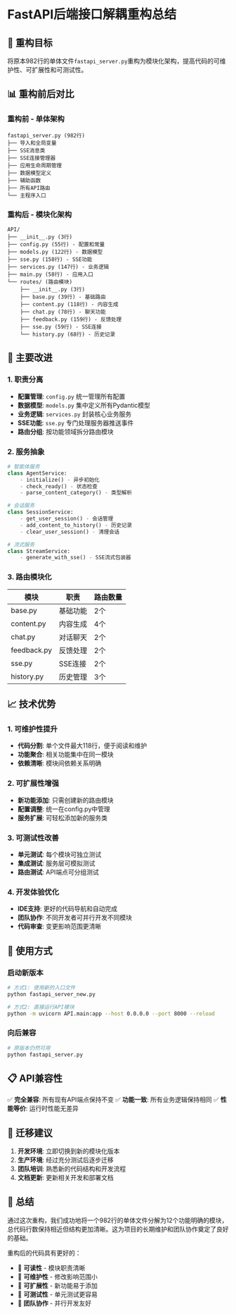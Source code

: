 # FastAPI后端接口解耦重构总结

## 🎯 重构目标

将原本982行的单体文件`fastapi_server.py`重构为模块化架构，提高代码的可维护性、可扩展性和可测试性。

## 📊 重构前后对比

### 重构前 - 单体架构
```
fastapi_server.py (982行)
├── 导入和全局变量
├── SSE消息类
├── SSE连接管理器
├── 应用生命周期管理
├── 数据模型定义
├── 辅助函数
├── 所有API路由
└── 主程序入口
```

### 重构后 - 模块化架构
```
API/
├── __init__.py (3行)
├── config.py (55行) - 配置和常量
├── models.py (122行) - 数据模型
├── sse.py (158行) - SSE功能
├── services.py (147行) - 业务逻辑
├── main.py (58行) - 应用入口
└── routes/ (路由模块)
    ├── __init__.py (3行)
    ├── base.py (39行) - 基础路由
    ├── content.py (118行) - 内容生成
    ├── chat.py (78行) - 聊天功能
    ├── feedback.py (159行) - 反馈处理
    ├── sse.py (59行) - SSE连接
    └── history.py (68行) - 历史记录
```

## 🔧 主要改进

### 1. 职责分离
- **配置管理**: `config.py` 统一管理所有配置
- **数据模型**: `models.py` 集中定义所有Pydantic模型
- **业务逻辑**: `services.py` 封装核心业务服务
- **SSE功能**: `sse.py` 专门处理服务器推送事件
- **路由分组**: 按功能领域拆分路由模块

### 2. 服务抽象
```python
# 智能体服务
class AgentService:
    - initialize() - 异步初始化
    - check_ready() - 状态检查
    - parse_content_category() - 类型解析

# 会话服务
class SessionService:
    - get_user_session() - 会话管理
    - add_content_to_history() - 历史记录
    - clear_user_session() - 清理会话

# 流式服务
class StreamService:
    - generate_with_sse() - SSE流式包装器
```

### 3. 路由模块化
| 模块 | 职责 | 路由数量 |
|------|------|----------|
| base.py | 基础功能 | 2个 |
| content.py | 内容生成 | 4个 |
| chat.py | 对话聊天 | 2个 |
| feedback.py | 反馈处理 | 2个 |
| sse.py | SSE连接 | 2个 |
| history.py | 历史管理 | 3个 |

## 📈 技术优势

### 1. 可维护性提升
- **代码分割**: 单个文件最大118行，便于阅读和维护
- **功能聚合**: 相关功能集中在同一模块
- **依赖清晰**: 模块间依赖关系明确

### 2. 可扩展性增强
- **新功能添加**: 只需创建新的路由模块
- **配置调整**: 统一在config.py中管理
- **服务扩展**: 可轻松添加新的服务类

### 3. 可测试性改善
- **单元测试**: 每个模块可独立测试
- **集成测试**: 服务层可模拟测试
- **路由测试**: API端点可分组测试

### 4. 开发体验优化
- **IDE支持**: 更好的代码导航和自动完成
- **团队协作**: 不同开发者可并行开发不同模块
- **代码审查**: 变更影响范围更清晰

## 🚀 使用方式

### 启动新版本
```bash
# 方式1: 使用新的入口文件
python fastapi_server_new.py

# 方式2: 直接运行API模块
python -m uvicorn API.main:app --host 0.0.0.0 --port 8000 --reload
```

### 向后兼容
```bash
# 原版本仍然可用
python fastapi_server.py
```

## 📋 API兼容性

✅ **完全兼容**: 所有现有API端点保持不变
✅ **功能一致**: 所有业务逻辑保持相同
✅ **性能等价**: 运行时性能无差异

## 🔄 迁移建议

1. **开发环境**: 立即切换到新的模块化版本
2. **生产环境**: 经过充分测试后逐步迁移
3. **团队培训**: 熟悉新的代码结构和开发流程
4. **文档更新**: 更新相关开发和部署文档

## 🎉 总结

通过这次重构，我们成功地将一个982行的单体文件分解为12个功能明确的模块，总代码行数保持相近但结构更加清晰。这为项目的长期维护和团队协作奠定了良好的基础。

重构后的代码具有更好的：
- 📖 **可读性** - 模块职责清晰
- 🔧 **可维护性** - 修改影响范围小
- 🚀 **可扩展性** - 新功能易于添加
- 🧪 **可测试性** - 单元测试更容易
- 👥 **团队协作** - 并行开发友好 